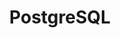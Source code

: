 ---
content-type: "embed-form"
form-type: "destination"
key: "destination-form-properties-postgresql-object"

title: "PostgreSQL"
description: "A PostgreSQL destination connection writes data to a PostgreSQL database and corresponds to the destination type = `postgres`."

object-attributes:
  - name: "host"
    type: "string"
    description: "The IP address or hostname of the database server."

  - name: "port"
    type: "integer"
    description: "The port of the database server."

  - name: "database"
    type: "string"
    description: "The name of the logical database to connect to."

  - name: "username"
    type: "string"
    description: "The username of the database user."

  - name: "password"
    type: "string"
    description: "The password for the user connecting to the database server. **Note**: This property will never be returned by the API, but it can be submitted when creating or modifying a connection."

  - name: "ssl"
    type: "boolean"
    description: "If `true`, SSL will be used to connect to the database."
---